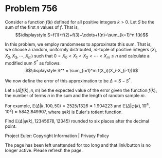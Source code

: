 #   Problem 756

   Consider a function $f(k)$ defined for all positive integers $k>0$. Let
   $S$ be the sum of the first $n$ values of $f$. That is, $$\displaystyle
   S=f(1)+f(2)+f(3)+\cdots+f(n)=\sum_{k=1}^n f(k)$$

   In this problem, we employ randomness to approximate this sum. That is, we
   choose a random, uniformly distributed, $m$-tuple of positive integers
   $(X_1,X_2,X_3,\cdots,X_m)$ such that $0=X_0 < X_1 < X_2 < \cdots < X_m
   \leq n$ and calculate a modified sum $S^*$ as follows. $$\displaystyle S^*
   = \sum_{i=1}^m f(X_i)(X_i-X_{i-1})$$

   We now define the error of this approximation to be $\Delta=S-S^*$.

   Let $\mathbb{E}(\Delta|f(k),n,m)$ be the expected value of the error given
   the function $f(k)$, the number of terms $n$ in the sum and the length of
   random sample $m$.

   For example, $\mathbb{E}(\Delta|k,100,50) = 2525/1326 \approx 1.904223$
   and $\mathbb{E}(\Delta|\varphi(k),10^4,10^2)\approx 5842.849907$, where
   $\varphi(k)$ is Euler's totient function.

   Find $\mathbb{E}(\Delta|\varphi(k),12345678,12345)$ rounded to six places
   after the decimal point.

   Project Euler: Copyright Information | Privacy Policy

   The page has been left unattended for too long and that link/button is no
   longer active. Please refresh the page.
